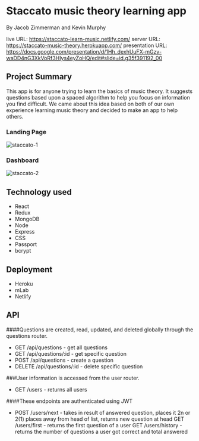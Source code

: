 # Staccato music theory learning app
By Jacob Zimmerman and Kevin Murphy

live URL: https://staccato-learn-music.netlify.com/
server URL: https://staccato-music-theory.herokuapp.com/
presentation URL: https://docs.google.com/presentation/d/1Hh_dexhUuFX-mGzv-waDD4nG3XkVoRf3HIys4eyZoHQ/edit#slide=id.g35f391192_00

## Project Summary
This app is for anyone trying to learn the basics of music theory. It suggests questions based upon a spaced algorithm to help you focus on information you find difficult. We came about this idea based on both of our own experience learning music theory and decided to make an app to help others.

### Landing Page
![staccato-1](https://user-images.githubusercontent.com/16858183/42684217-50d4a968-8644-11e8-8c6e-44f0feb0734a.PNG)

### Dashboard
![staccato-2](https://user-images.githubusercontent.com/16858183/42684255-6788f3e4-8644-11e8-99c7-ff4b2f9b3cb1.PNG)

## Technology used
- React
- Redux
- MongoDB
- Node
- Express
- CSS
- Passport
- bcrypt

## Deployment
- Heroku
- mLab
- Netlify

## API

####Questions are created, read, updated, and deleted globally through the questions router.
- GET /api/questions - get all questions
- GET /api/questions/:id - get specific question
- POST /api/questions - create a question
- DELETE /api/questions/:id - delete specific question

###User information is accessed from the user router.
- GET /users - returns all users

####These endpoints are authenticated using JWT
- POST /users/next - takes in result of answered question, places it 2n or 2(1) places away from head of list, returns new question at head
GET /users/first - returns the first question of a user
GET /users/history - returns the number of questions a user got correct and total answered
